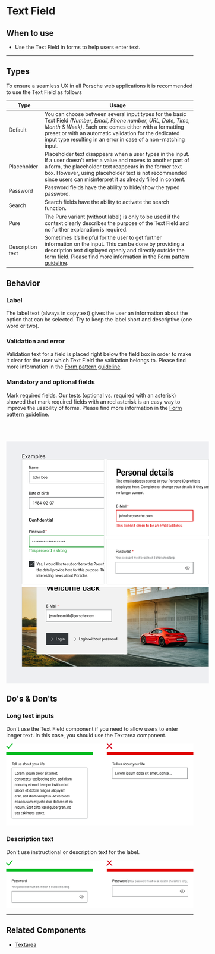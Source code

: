 # Text Field

<TableOfContents></TableOfContents>

## When to use

- Use the Text Field in forms to help users enter text.

---

## Types

To ensure a seamless UX in all Porsche web applications it is recommended to use the Text Field as follows

| Type             | Usage                                                                                                                                                                                                                                                                                                    |
| ---------------- | -------------------------------------------------------------------------------------------------------------------------------------------------------------------------------------------------------------------------------------------------------------------------------------------------------- |
| Default          | You can choose between several input types for the basic Text Field _(Number, Email, Phone number, URL, Date, Time, Month & Week)_. Each one comes either with a formatting preset or with an automatic validation for the dedicated input type resulting in an error in case of a non-matching input.   |
| Placeholder      | Placeholder text disappears when a user types in the input. If a user doesn’t enter a value and moves to another part of a form, the placeholder text reappears in the former text box. However, using placeholder text is not recommended since users can misinterpret it as already filled in content. |
| Password         | Password fields have the ability to hide/show the typed password.                                                                                                                                                                                                                                        |
| Search           | Search fields have the ability to activate the search function.                                                                                                                                                                                                                                          |
| Pure             | The Pure variant (without label) is only to be used if the context clearly describes the purpose of the Text Field and no further explanation is required.                                                                                                                                               |
| Description text | Sometimes it’s helpful for the user to get further information on the input. This can be done by providing a description text displayed openly and directly outside the form field. Please find more information in the [Form pattern guideline](patterns/forms).                                        |

## Behavior

### Label

The label text (always in copytext) gives the user an information about the option that can be selected. Try to keep the
label short and descriptive (one word or two).

### Validation and error

Validation text for a field is placed right below the field box in order to make it clear for the user which Text Field
the validation belongs to. Please find more information in the [Form pattern guideline](patterns/forms).

### Mandatory and optional fields

Mark required fields. Our tests (optional vs. required with an asterisk) showed that mark required fields with an red
asterisk is an easy way to improve the usability of forms. Please find more information in the
[Form pattern guideline](patterns/forms).

<div style="background:#EEEFF2; width:100%; margin-top: 64px; padding-top: 32px; padding-left: 42px; padding-bottom: 42px;">
    <p-heading variant="heading-3" tag="h3" style="margin-bottom: 24px;">Examples</p-heading>
    <img src="./assets/text-field-examples.png" alt="Examples for text field usage" />
</div>

## Do's & Don'ts

### Long text inputs

Don't use the Text Field component if you need to allow users to enter longer text. In this case, you should use the
Textarea component.

![Longer Text in Text Field](./assets/textfield-dont-long-text-inputs.png)

### Description text

Don't use instructional or description text for the label.

![How to use description text](./assets/textfield-dont-description-text.png)

---

## Related Components

- [Textarea](components/textarea)
